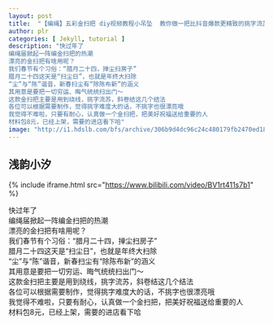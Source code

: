 ```yaml
---
layout: post
title:  "【编绳】五彩金扫把 diy视频教程小吊坠  教你做一把比抖音爆款更精致的挑字流苏金扫帚~扫走一切霉运晦气病灾"
author: plr
categories: [ Jekyll, tutorial ]
description: "快过年了
编绳届掀起一阵编金扫把的热潮
漂亮的金扫把有啥用呢？
我们春节有个习俗：“腊月二十四，掸尘扫房子”
腊月二十四这天是“扫尘日”，也就是年终大扫除
“尘”与“陈”谐音，新春扫尘有“除陈布新”的涵义
其用意是要把一切穷运、晦气统统扫出门～
这款金扫把主要是用到绕线，挑字流苏，斜卷结这几个结法
各位可以根据需要制作，觉得挑字难度大的话，不挑字也很漂亮哦
我觉得不难啦，只要有耐心，认真做一个金扫把，把美好祝福送给重要的人
材料包8元，已经上架，需要的进店看下哈"
image: "http://i1.hdslb.com/bfs/archive/306b9d4dc96c24c480179fb2470ed18a17e91fa7.jpg"
---
```

## 浅韵小汐

{% include iframe.html src="https://www.bilibili.com/video/BV1rt411s7b1" %}

快过年了<br>编绳届掀起一阵编金扫把的热潮<br>漂亮的金扫把有啥用呢？<br>我们春节有个习俗：“腊月二十四，掸尘扫房子”<br>腊月二十四这天是“扫尘日”，也就是年终大扫除<br>“尘”与“陈”谐音，新春扫尘有“除陈布新”的涵义<br>其用意是要把一切穷运、晦气统统扫出门～<br>这款金扫把主要是用到绕线，挑字流苏，斜卷结这几个结法<br>各位可以根据需要制作，觉得挑字难度大的话，不挑字也很漂亮哦<br>我觉得不难啦，只要有耐心，认真做一个金扫把，把美好祝福送给重要的人<br>材料包8元，已经上架，需要的进店看下哈

